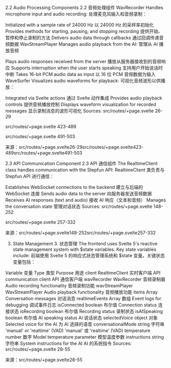 2.2 Audio Processing Components
2.2 音频处理组件
WavRecorder
Handles microphone input and audio recording:
处理麦克风输入和音频录制：

Initialized with a sample rate of 24000 Hz
以 24000 Hz 的采样率初始化
Provides methods for starting, pausing, and stopping recording
提供开始、暂停和停止录制的方法
Delivers audio data through callbacks
通过回调传递音频数据
WavStreamPlayer
Manages audio playback from the AI:
管理从 AI 播放音频

Plays audio responses received from the server
播放从服务器接收到的音频响应
Supports interruption when the user starts speaking
支持用户开始说话时中断
Takes 16-bit PCM audio data as input
以 16 位 PCM 音频数据为输入
WaveSurfer
Visualizes audio waveforms for playback:
可视化音频波形以供播放：

Integrated via Svelte actions
通过 Svelte 动作集成
Provides audio playback controls
提供音频播放控制
Displays waveform visualization for recorded messages
显示录制消息的波形可视化
Sources: 
src/routes/+page.svelte
26-29
 
src/routes/+page.svelte
423-489
 
src/routes/+page.svelte
491-503

来源：src/routes/+page.svelte26-29src/routes/+page.svelte423-489src/routes/+page.svelte491-503

2.3 API Communication Component
2.3 API 通信组件
The RealtimeClient class handles communication with the Stepfun API:
RealtimeClient 类负责与 Stepfun API 进行通信：

Establishes WebSocket connections to the backend
建立与后端的 WebSocket 连接
Sends audio data to the server
向服务器发送音频数据
Receives AI responses (text and audio)
接收 AI 响应（文本和音频）
Manages the conversation state
管理对话状态
Sources: 
src/routes/+page.svelte
148-252
 
src/routes/+page.svelte
257-332

来源：src/routes/+page.svelte148-252src/routes/+page.svelte257-332

3. State Management  3. 状态管理
The frontend uses Svelte 5's reactive state management system with $state variables. Key state variables include:
前端使用 Svelte 5 的响应式状态管理系统和 $state 变量。关键状态变量包括：

Variable  变量	Type  类型	Purpose  用途
client	RealtimeClient  实时客户端	API communication client  API 通信客户端
wavRecorder	WavRecorder  音频录制器	Audio recording functionality
音频录制功能
wavStreamPlayer	WavStreamPlayer	Audio playback functionality
音频播放功能
items	Array	Conversation messages  对话消息
realtimeEvents	Array  数组	Event logs for debugging  调试事件日志
isConnected	boolean  布尔值	Connection status  连接状态
isRecording	boolean  布尔值	Recording status  录制状态
isAISpeaking	boolean  布尔值	AI speaking status  AI 说话状态
selectedVoice	object  对象	Selected voice for the AI
为 AI 选择的语音
conversationalMode	string  字符串	'manual' or 'realtime' (VAD)
'manual' 或 'realtime' (VAD)
temperature	number  数字	Model temperature parameter
模型温度参数
instructions	string  字符串	System instructions for the AI
AI 的系统指令
Sources: 
src/routes/+page.svelte
28-55

来源：src/routes/+page.svelte28-55